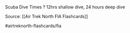 Scuba Dive Times
?
12hrs shallow dive, 24 hours deep dive

Source: [[Air Trek North FIA Flashcards]]

#airtreknorth-flashcards/fia